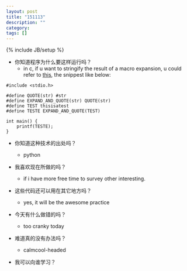 ```yaml
---
layout: post
title: "151113"
description: ""
category: 
tags: []
---
```

{% include JB/setup %}

* 你知道程序为什么要这样运行吗？
  * in c, if u want to stringify the result of a macro expansion, u could refer to [this](http://stackoverflow.com/questions/3419332/c-preprocessor-stringify-the-result-of-a-macro), the snippest like below:
```
#include <stdio.h>

#define QUOTE(str) #str
#define EXPAND_AND_QUOTE(str) QUOTE(str)
#define TEST thisisatest
#define TESTE EXPAND_AND_QUOTE(TEST)

int main() {
    printf(TESTE);
}
```
* 你知道这种技术的出处吗？
  * python

* 我喜欢现在所做的吗？
  * if i have more free time to survey other interesting.

* 这些代码还可以用在其它地方吗？
  * yes, it will be the awesome practice

* 今天有什么做错的吗？
  * too cranky today

* 难道真的没有办法吗？
  * calmcool-headed 

* 我可以向谁学习？
 
